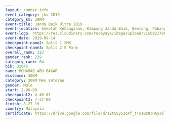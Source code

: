 ```yaml
---
layout: runner-info 
event_category: jbu-2019 
category_km: 30KM 
event-title: Janda Baik Ultra 2019 
event-location: Sekolah Kebangsaan, Kampung Janda Baik, Bentong, Pahang, Malaysia 
event-logo: https://res.cloudinary.com/raceyaya/image/upload/v1569217009/logo/janda-baik_vch1pc.jpg 
event-date: 2019-09-14 
checkpoint-name2: Split 1 SMK 
checkpoint-name3: Split 2 E Farm 
overall_rank: 323
gender_rank: 229
category_rank: 84
bib: 32045
name: MOHAMAD ABU BAKAR
distance: 30KM
category: 30KM Men Veteran
gender: Male
start: 2-00-00
checkpoint2: 4-46-01
checkpoint3: 7-37-00
finish: 8-27-19
country: Malaysia
certificate: https://drive.google.com/file/d/1ZtSSy53oXf_tTu1Bz0cHAy36lMQMy14N/view?usp=sharing
---
```

